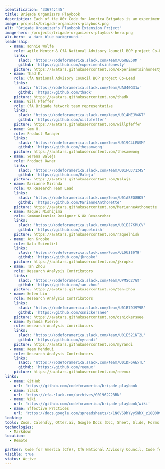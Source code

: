 ```yaml
---
identification: '336742445'
title: Brigade Organizers Playbook
description: Each of the 80+ Code for America Brigades is an experiment which generates valuable learnings and new effective processes and practices. However, Brigades and other civic tech volunteer organizations need not start from scratch. This project aims to improve existing structures and create new ones that make it easier to share replicable processes and practices so that organizers and members can iterate on each others work, improving outcomes for the whole network.
image: projects/brigade-organizers-playbook.png
alt: "Brigade Organizer's Playbook Extension Project"
image-hero: /projects/brigade-organizers-playbook-hero.png
alt-hero: 'A dark blue background.'
leadership:
  - name: Bonnie Wolfe
    role: Agile Mentor & CfA National Advisory Council BOP project Co-Lead
    links:
      slack: 'https://codeforamerica.slack.com/team/UGREE50MT'
      github: 'https://github.com/experimentsinhonesty'
    picture: https://avatars.githubusercontent.com/experimentsinhonesty
  - name: Thad K.
    role: CfA National Advisory Council BOP project Co-Lead
    links:
      slack: 'https://codeforamerica.slack.com/team/UAU40G31A'
      github: 'https://github.com/thadk'
    picture: https://avatars.githubusercontent.com/thadk
  - name: Will Pfeffer
    role: CfA Brigade Network team representative
    links:
      slack: 'https://codeforamerica.slack.com/team/U014MEJV6KT'
      github: 'https://github.com/willpfeffer'
    picture: https://avatars.githubusercontent.com/willpfeffer
  - name: Sam H.
    role: Product Manager
    links:
      slack: 'https://codeforamerica.slack.com/team/U019C4LERSM'
      github: 'https://github.com/thesamwong'
    picture: https://avatars.githubusercontent.com/thesamwong
  - name: Serena Baleja
    role: Product Owner
    links:
      slack: 'https://codeforamerica.slack.com/team/U01FUJ7124S'
      github: 'https://github.com/Baleja'
    picture: https://avatars.githubusercontent.com/Baleja
  - name: Marianne Miranda
    role: UX Research Team Lead
    links:
      slack: 'https://codeforamerica.slack.com/team/U01ASEG8HK5'
      github: 'https://github.com/MarianneAnthonette'
    picture: https://avatars.githubusercontent.com/MarianneAnthonette
  - name: Raquel Nishijima
    role: Communication Designer & UX Researcher
    links:
      slack: 'https://codeforamerica.slack.com/team/U01EJ7KMLCV'
      github: 'https://github.com/raquelnish'
    picture: https://avatars.githubusercontent.com/raquelnish
  - name: Jon Kropko
    role: Data Scientist
    links:
      slack: 'https://codeforamerica.slack.com/team/UL9U380TH'
      github: 'https://github.com/jkropko'
    picture: https://avatars.githubusercontent.com/jkropko
  - name: Tan Zhou
    role: Research Analysis Contributors
    links:
      slack: 'https://codeforamerica.slack.com/team/UPMSC27G8'
      github: 'https://github.com/tan-zhou'
    picture: https://avatars.githubusercontent.com/tan-zhou
  - name: Helen Lin
    role: Research Analysis Contributors
    links:
      slack: 'https://codeforamerica.slack.com/team/U01B79J9V9B'
      github: 'https://github.com/osnickersnee'
    picture: https://avatars.githubusercontent.com/osnickersnee
  - name: Myranda Pierce
    role: Research Analysis Contributors
    links:
      slack: 'https://codeforamerica.slack.com/team/U01E521NT2L'
      github: 'https://github.com/myrandi'
    picture: https://avatars.githubusercontent.com/myrandi
  - name: Reem Mehdoui
    role: Research Analysis Contributors
    links:
      slack: 'https://codeforamerica.slack.com/team/U01DF6AE5TL'
      github: 'https://github.com/reemux'
    picture: https://avatars.githubusercontent.com/reemux
links:
  - name: GitHub
    url: 'https://github.com/codeforamerica/brigade-playbook'
  - name: Slack
    url: 'https://cfa.slack.com/archives/G0196272BBN'
  - name: Wiki
    url: 'https://github.com/codeforamerica/brigade-playbook/wiki'
  - name: Effective Practices
    url: 'https://docs.google.com/spreadsheets/d/1N0VSDhYyy5WhX_z18Q0RvLlGO29JGGdMxVsD4X3nFYs/edit#gid=1425278717'
looking:
tools: Zoom, Calendly, Otter.ai, Google Docs (Doc, Sheet, Slide, Forms), HackforLA.org guides
technologies:
  - Markdown
location:
  - Remote

partner: Code for America (CfA), CfA National Advisory Council, Code for Boston, Code for Charlottesville
visible: true
status: Active
---
```

